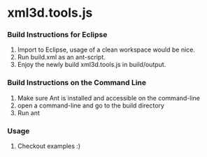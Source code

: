 xml3d.tools.js
===============

### Build Instructions for Eclipse ###

1. Import to Eclipse, usage of a clean workspace would be nice.
2. Run build.xml as an ant-script.
3. Enjoy the newly build xml3d.tools.js in build/output.

### Build Instructions on the Command Line ###

1. Make sure Ant is installed and accessible on the command-line
2. open a command-line and go to the build directory
3. Run ant

### Usage ###

1. Checkout examples :)
